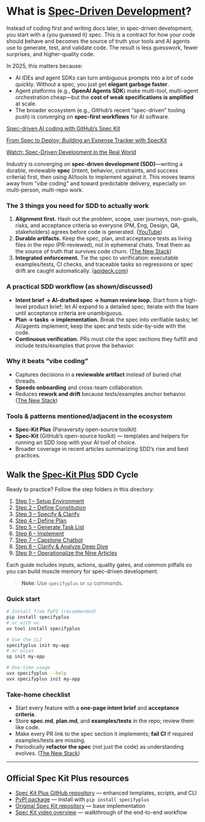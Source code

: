 # What is [Spec-Driven Development](https://github.blog/ai-and-ml/generative-ai/spec-driven-development-with-ai-get-started-with-a-new-open-source-toolkit/)?

Instead of coding first and writing docs later, in spec-driven development, you start with a (you guessed it) spec. This is a contract for how your code should behave and becomes the source of truth your tools and AI agents use to generate, test, and validate code. The result is less guesswork, fewer surprises, and higher-quality code.

In 2025, this matters because:

* AI IDEs and agent SDKs can turn ambiguous prompts into a lot of code quickly. Without a spec, you just get **elegant garbage faster**.
* Agent platforms (e.g., **OpenAI Agents SDK**) make multi-tool, multi-agent orchestration cheap—but the **cost of weak specifications is amplified** at scale.
* The broader ecosystem (e.g., GitHub’s recent “spec-driven” tooling push) is converging on **spec-first workflows** for AI software. 

[Spec-driven AI coding with GitHub’s Spec Kit](https://www.infoworld.com/article/4062524/spec-driven-ai-coding-with-githubs-spec-kit.html)

[From Spec to Deploy: Building an Expense Tracker with SpecKit](https://dev.to/manjushsh/from-spec-to-deploy-building-an-expense-tracker-with-speckit-1hg9)

[Watch: Spec-Driven Development in the Real World](https://www.youtube.com/watch?v=3le-v1Pme44)

Industry is converging on **spec-driven development (SDD)**—writing a durable, reviewable **spec** (intent, behavior, constraints, and success criteria) first, then using AI/tools to implement against it. This moves teams away from “vibe coding” and toward predictable delivery, especially on multi-person, multi-repo work.

### The 3 things you need for SDD to actually work

1. **Alignment first.** Hash out the problem, scope, user journeys, non-goals, risks, and acceptance criteria so everyone (PM, Eng, Design, QA, stakeholders) agrees before code is generated. ([YouTube][1])
2. **Durable artifacts.** Keep the spec, plan, and acceptance tests as living files in the repo (PR-reviewed), not in ephemeral chats. Treat them as the source of truth that survives code churn. ([The New Stack][2])
3. **Integrated enforcement.** Tie the spec to verification: executable examples/tests, CI checks, and traceable tasks so regressions or spec drift are caught automatically. ([apideck.com][3])

### A practical SDD workflow (as shown/discussed)

* **Intent brief → AI-drafted spec → human review loop.** Start from a high-level product brief; let AI expand to a detailed spec; iterate with the team until acceptance criteria are unambiguous.
* **Plan → tasks → implementation.** Break the spec into verifiable tasks; let AI/agents implement; keep the spec and tests side-by-side with the code.
* **Continuous verification.** PRs must cite the spec sections they fulfill and include tests/examples that prove the behavior.

### Why it beats “vibe coding”

* Captures decisions in a **reviewable artifact** instead of buried chat threads.
* **Speeds onboarding** and cross-team collaboration.
* Reduces **rework and drift** because tests/examples anchor behavior. ([The New Stack][2])

### Tools & patterns mentioned/adjacent in the ecosystem

* **Spec-Kit Plus** (Panaversity open-source toolkit)
* **Spec-Kit** (GitHub’s open-source toolkit) — templates and helpers for running an SDD loop with your AI tool of choice.
* Broader coverage in recent articles summarizing SDD’s rise and best practices.

## Walk the [Spec-Kit Plus](https://github.com/panaversity/spec-kit-plus) SDD Cycle

Ready to practice? Follow the step folders in this directory:

1. [Step 1 – Setup Environment](01_setup_speckit_plus/readme.md)
2. [Step 2 – Define Constitution](02_constitution/readme.md)
3. [Step 3 – Specify & Clarify](03_spec/readme.md)
4. [Step 4 – Define Plan](04_plan/readme.md)
5. [Step 5 – Generate Task List](05_tasks/readme.md)
6. [Step 6 – Implement](06_implementation/readme.md)
7. [Step 7 – Capstone Chatbot](08_chatbot_project/readme.md)
8. [Step 8 – Clarify & Analyze Deep Dive](07_spec_analyze_clarify/readme.md)
9. [Step 9 – Operationalize the Nine Articles](09_operationalize_nine_articles/readme.md)

Each guide includes inputs, actions, quality gates, and common pitfalls so you can build muscle memory for spec-driven development.

> **Note**: Use `specifyplus` or `sp` commands.

### Quick start

```bash
# Install from PyPI (recommended)
pip install specifyplus
# or with uv
uv tool install specifyplus

# Use the CLI
specifyplus init my-app
# or alias
sp init my-app

# One-time usage
uvx specifyplus --help
uvx specifyplus init my-app
```

### Take-home checklist

* Start every feature with a **one-page intent brief** and **acceptance criteria**.
* Store **spec.md**, **plan.md**, and **examples/tests** in the repo; review them like code.
* Make every PR link to the spec section it implements; **fail CI** if required examples/tests are missing.
* Periodically **refactor the spec** (not just the code) as understanding evolves. ([The New Stack][2])

---

## Official Spec Kit Plus resources

- [Spec Kit Plus GitHub repository](https://github.com/panaversity/spec-kit-plus) — enhanced templates, scripts, and CLI
- [PyPI package](https://pypi.org/project/specifyplus/) — install with `pip install specifyplus`
- [Original Spec Kit repository](https://github.com/github/spec-kit) — base implementation
- [Spec Kit video overview](https://www.youtube.com/watch?v=a9eR1xsfvHg) — walkthrough of the end-to-end workflow


[1]: https://www.youtube.com/watch?v=3le-v1Pme44&utm_source=chatgpt.com "Spec-Driven Development in the Real World"
[2]: https://thenewstack.io/spec-driven-development-the-key-to-scalable-ai-agents/?utm_source=chatgpt.com "Spec-Driven Development: The Key to Scalable AI Agents"
[3]: https://www.apideck.com/blog/spec-driven-development-part-1?utm_source=chatgpt.com "An introduction to spec-driven API development"
[4]: https://github.blog/ai-and-ml/generative-ai/spec-driven-development-with-ai-get-started-with-a-new-open-source-toolkit/?utm_source=chatgpt.com "Spec-driven development with AI: Get started with a new ..."
